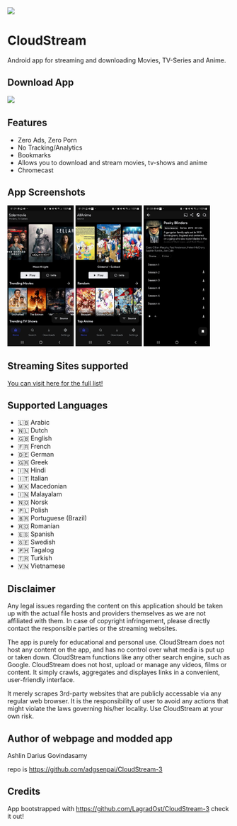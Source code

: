 <img src="https://upload.wikimedia.org/wikipedia/commons/thumb/5/56/Circle-icons-cloud.svg/2048px-Circle-icons-cloud.svg.png" width=150px>

# CloudStream
Android app for streaming and downloading Movies, TV-Series and Anime.

## Download App

<a href="/CloudStream.apk" download><img src="https://upload.wikimedia.org/wikipedia/commons/thumb/8/8b/OOjs_UI_icon_download.svg/1200px-OOjs_UI_icon_download.svg.png" width=25px></a>


## Features

- Zero Ads, Zero Porn
- No Tracking/Analytics
- Bookmarks
- Allows you to download and stream movies, tv-shows and anime
- Chromecast

## App Screenshots
<p float="left">
  <img src="./graphics/frontpage.jpeg" width="150" />
  <img src="./graphics/animefrontpage.jpeg" width="150" />
  <img src="./graphics/peaky.jpeg" width="150" />
</p>

## Streaming Sites supported

[You can visit here for the full list!](https://lagradost.github.io/CloudStream-3/)

## Supported Languages

- 🇱🇧 Arabic
- 🇳🇱 Dutch
- 🇬🇧 English
- 🇫🇷 French
- 🇩🇪 German
- 🇬🇷 Greek
- 🇮🇳 Hindi
- 🇮🇹 Italian
- 🇲🇰 Macedonian
- 🇮🇳 Malayalam
- 🇳🇴 Norsk
- 🇵🇱 Polish
- 🇧🇷 Portuguese (Brazil)
- 🇷🇴 Romanian
- 🇪🇸 Spanish
- 🇸🇪 Swedish
- 🇵🇭 Tagalog
- 🇹🇷 Turkish
- 🇻🇳 Vietnamese

## Disclaimer

Any legal issues regarding the content on this application should be taken up with the actual file hosts and providers themselves as we are not affiliated with them.
In case of copyright infringement, please directly contact the responsible parties or the streaming websites.

The app is purely for educational and personal use.
CloudStream does not host any content on the app, and has no control over what media is put up or taken down. CloudStream  functions like any other search engine, such as Google. CloudStream  does not host, upload or manage any videos, films or content. It simply crawls, aggregates and displayes links in a convenient, user-friendly interface.

It merely scrapes 3rd-party websites that are publicly accessable via any regular web browser. It is the responsibility of user to avoid any actions that might violate the laws governing his/her locality. Use CloudStream at your own risk.

## Author of webpage and modded app

Ashlin Darius Govindasamy

repo is https://github.com/adgsenpai/CloudStream-3

## Credits
App bootstrapped with https://github.com/LagradOst/CloudStream-3 check it out!
